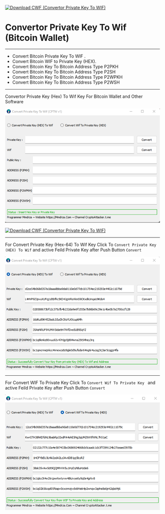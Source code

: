 [![Download CWF (Convertor Private Key To WIF)](https://img.shields.io/sourceforge/dt/cwf-convertor-privatekeytowif.svg)](https://sourceforge.net/projects/cwf-convertor-privatekeytowif/files/latest/download)
# Convertor Private Key To Wif (Bitcoin Wallet)
---
- Convert Bitcoin Private Key To WIF .
- Convert Bitcoin WIF to Private Key (HEX).
- Convert Bitcoin Key To Bitcoin Address Type P2PKH
- Convert Bitcoin Key To Bitcoin Address Type P2SH
- Convert Bitcoin Key To Bitcoin Address Type P2WPKH
- Convert Bitcoin Key To Bitcoin Address Type P2WSH
---

Convertor Private Key (Hex) To Wif Key For Bitcoin Wallet and Other Software

![Convertor Private Key To Wif](https://raw.githubusercontent.com/Pymmdrza/CWF_Convertor-WIF/mainx/screen1.png)

[![Download CWF (Convertor Private Key To WIF)](https://a.fsdn.com/con/app/sf-download-button)](https://sourceforge.net/projects/cwf-convertor-privatekeytowif/files/latest/download)

---
For Convert Private Key (Hex-64) To Wif Key Click To `Convert Private Key (HEX) To Wif` and active Feild Private Key after Push Button `Convert`

![Convertor Private Key To Wif](https://raw.githubusercontent.com/Pymmdrza/CWF_Convertor-WIF/mainx/screen2.png)

---

For Convert WIF To Private Key Click To `Convert Wif To Private Key ` and active Feild Private Key after Push Button `Convert`

![Convertor Private Key To Wif](https://raw.githubusercontent.com/Pymmdrza/CWF_Convertor-WIF/mainx/screen3.png)
